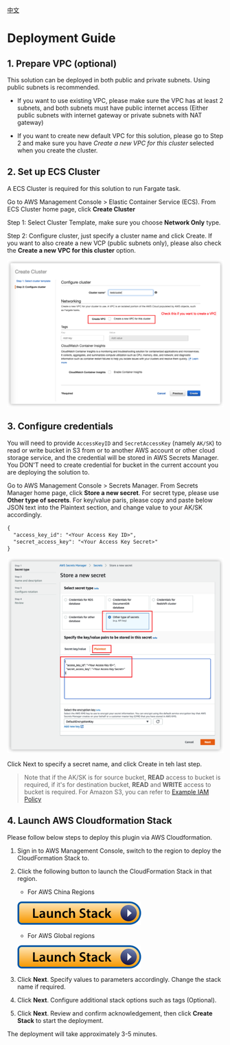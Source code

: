 
[中文](./DEPLOYMENT_CN.md)

# Deployment Guide

## 1. Prepare VPC (optional)

This solution can be deployed in both public and private subnets. Using public subnets is recommended.

- If you want to use existing VPC, please make sure the VPC has at least 2 subnets, and both subnets must have public internet access (Either public subnets with internet gateway or private subnets with NAT gateway)

- If you want to create new default VPC for this solution, please go to Step 2 and make sure you have *Create a new VPC for this cluster* selected when you create the cluster.


## 2. Set up ECS Cluster

A ECS Cluster is required for this solution to run Fargate task.

Go to AWS Management Console > Elastic Container Service (ECS). From ECS Cluster home page, click **Create Cluster**

Step 1: Select Cluster Template, make sure you choose **Network Only** type. 

Step 2: Configure cluster, just specify a cluster name and click Create. If you want to also create a new VCP (public subnets only), please also check the **Create a new VPC for this cluster** option.

![Create Cluster](cluster_en.png)



## 3. Configure credentials

You will need to provide `AccessKeyID` and `SecretAccessKey` (namely `AK/SK`) to read or write bucket in S3 from or to another AWS account or other cloud storage service, and the credential will be stored in AWS Secrets Manager.  You DON'T need to create credential for bucket in the current account you are deploying the solution to.

Go to AWS Management Console > Secrets Manager. From Secrets Manager home page, click **Store a new secret**. For secret type, please use **Other type of secrets**. For key/value paris, please copy and paste below JSON text into the Plaintext section, and change value to your AK/SK accordingly.

```
{
  "access_key_id": "<Your Access Key ID>",
  "secret_access_key": "<Your Access Key Secret>"
}
```

![Secret](secret_en.png)

Click Next to specify a secret name, and click Create in teh last step.


> Note that if the AK/SK is for source bucket, **READ** access to bucket is required, if it's for destination bucket, **READ** and **WRITE** access to bucket is required. For Amazon S3, you can refer to [Example IAM Policy](./IAM_POLICY.md)


## 4. Launch AWS Cloudformation Stack

Please follow below steps to deploy this plugin via AWS Cloudformation.

1. Sign in to AWS Management Console, switch to the region to deploy the CloudFormation Stack to.

1. Click the following button to launch the CloudFormation Stack in that region.

    - For AWS China Regions

    [![Launch Stack](launch-stack.svg)](https://console.amazonaws.cn/cloudformation/home#/stacks/create/template?stackName=DTHS3Stack&templateURL=https://aws-gcr-solutions.s3.cn-north-1.amazonaws.com.cn/data-transfer-hub-s3/latest/DataTransferS3Stack-ec2.template)

    - For AWS Global regions

    [![Launch Stack](launch-stack.svg)](https://console.aws.amazon.com/cloudformation/home#/stacks/create/template?stackName=DTHS3Stack&templateURL=https://aws-gcr-solutions.s3.amazonaws.com/data-transfer-hub-s3/latest/DataTransferS3Stack-ec2.template)
    
1. Click **Next**. Specify values to parameters accordingly. Change the stack name if required.

1. Click **Next**. Configure additional stack options such as tags (Optional). 

1. Click **Next**. Review and confirm acknowledgement,  then click **Create Stack** to start the deployment.

The deployment will take approximately 3-5 minutes.